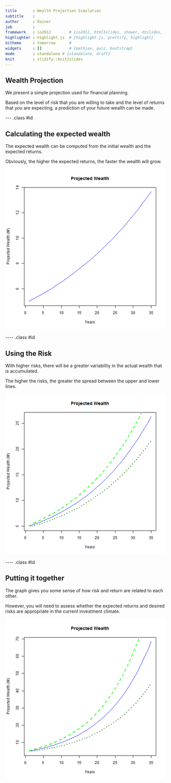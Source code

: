```yaml
---
title       : Wealth Projection Simulation
subtitle    : 
author      : Rainer
job         : 
framework   : io2012        # {io2012, html5slides, shower, dzslides, ...}
highlighter : highlight.js  # {highlight.js, prettify, highlight}
hitheme     : tomorrow      # 
widgets     : []            # {mathjax, quiz, bootstrap}
mode        : standalone # {standalone, draft}
knit        : slidify::knit2slides
---
```


## Wealth Projection


<p>We present a simple projection used for financial planning.<p>

<p>Based on the level of risk that you are willing to take and the level of returns that you are expecting, a prediction of your future wealth can be made. </p>

--- .class #id 

## Calculating the expected wealth

<p>The expected wealth can be computed from the initial wealth and the expected returns.</p>

<p>Obviously, the higher the expected returns, the faster the wealth will grow.</p>

![plot of chunk unnamed-chunk-1](assets/fig/unnamed-chunk-1-1.png) 

---- .class #id


## Using the Risk

<p>With higher risks, there will be a greater variability in the actual wealth that is accumulated.</p>

<p>The higher the risks, the greater the spread between the upper and lower lines.</p>

![plot of chunk unnamed-chunk-2](assets/fig/unnamed-chunk-2-1.png) 

---- .class #id


## Putting it together

<p>The graph gives you some sense of how risk and return are related to each other.</p>

<p>However, you will need to assess whether the expected returns and desired risks are appropriate in the current investment climate.</p>

![plot of chunk unnamed-chunk-3](assets/fig/unnamed-chunk-3-1.png) 
